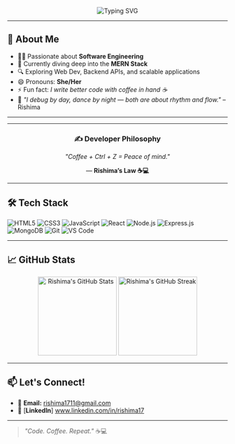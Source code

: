 <!-- Banner -->
<p align="center">
  <img src="https://readme-typing-svg.demolab.com?font=Fira+Code&size=22&duration=4000&pause=1000&color=F75C7E&center=true&vCenter=true&width=650&lines=Hey!+I'm+Rishima+%F0%9F%91%8B;Software+Engineer+%7C+MERN+Stack+Learner;Fueled+by+Code+and+Coffee+%E2%98%95" alt="Typing SVG" />
</p>

---

## 👋 About Me

- 👩‍💻 Passionate about **Software Engineering**
- 🌱 Currently diving deep into the **MERN Stack**
- 🔍 Exploring Web Dev, Backend APIs, and scalable applications
- 😄 Pronouns: **She/Her**
- ⚡ Fun fact: *I write better code with coffee in hand ☕*
- 💃  *"I debug by day, dance by night — both are about rhythm and flow."* – Rishima


---
---

<h3 align="center">✍️ Developer Philosophy</h3>

<p align="center"><i>"Coffee + Ctrl + Z = Peace of mind."</i></p>
<p align="center">— <b>Rishima’s Law ☕💻</b></p>

---


## 🛠️ Tech Stack

![HTML5](https://img.shields.io/badge/HTML5-E34F26?style=for-the-badge&logo=html5&logoColor=white)
![CSS3](https://img.shields.io/badge/CSS3-1572B6?style=for-the-badge&logo=css3&logoColor=white)
![JavaScript](https://img.shields.io/badge/JavaScript-F7DF1E?style=for-the-badge&logo=javascript&logoColor=black)
![React](https://img.shields.io/badge/React-20232A?style=for-the-badge&logo=react&logoColor=61DAFB)
![Node.js](https://img.shields.io/badge/Node.js-339933?style=for-the-badge&logo=nodedotjs&logoColor=white)
![Express.js](https://img.shields.io/badge/Express.js-000000?style=for-the-badge&logo=express&logoColor=white)
![MongoDB](https://img.shields.io/badge/MongoDB-4EA94B?style=for-the-badge&logo=mongodb&logoColor=white)
![Git](https://img.shields.io/badge/Git-F05032?style=for-the-badge&logo=git&logoColor=white)
![VS Code](https://img.shields.io/badge/VS%20Code-0078D4?style=for-the-badge&logo=visual-studio-code&logoColor=white)

---

## 📈 GitHub Stats

<p align="center">
  <img src="https://github-readme-stats.vercel.app/api?username=rishima17&show_icons=true&theme=tokyonight" alt="Rishima's GitHub Stats" height="180px"/>
  <img src="https://github-readme-streak-stats.herokuapp.com/?user=rishima17&theme=tokyonight" alt="Rishima's GitHub Streak" height="180px"/>
</p>

---

## 📫 Let's Connect!

- 💌 **Email:** rishima1711@gmail.com  
- 💼 [**LinkedIn**] www.linkedin.com/in/rishima17
  

---

> _"Code. Coffee. Repeat."_ ☕💻
